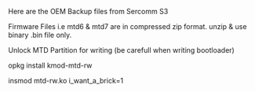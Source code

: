 Here are the OEM Backup files from Sercomm S3

Firmware Files i.e mtd6 & mtd7 are in compressed zip format. unzip & use binary .bin file only.

Unlock MTD Partition for writing (be carefull when writing bootloader)

opkg install kmod-mtd-rw

insmod mtd-rw.ko i_want_a_brick=1
